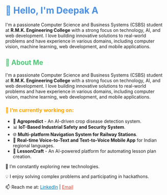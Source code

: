 <h1 style="color:#4A90E2;">👋 Hello, I'm Deepak A</h1>

<p>I'm a passionate Computer Science and Business Systems (CSBS) student at <b>R.M.K. Engineering College</b> with a strong focus on technology, AI, and web development. I love building innovative solutions to real-world problems and have experience in various domains, including computer vision, machine learning, web development, and mobile applications.</p>

<h2 style="color:#50C878;">🚀 About Me</h2>

<p>I'm a passionate Computer Science and Business Systems (CSBS) student at <b>R.M.K. Engineering College</b> with a strong focus on technology, AI, and web development. I love building innovative solutions to real-world problems and have experience in various domains, including computer vision, machine learning, web development, and mobile applications.</p>

<h3 style="color:#FFA500;">🔭 I’m currently working on:</h3>

<ul>
  <li>🌾 <b>Agropredict</b> - An AI-driven crop disease detection system.</li>
  <li>📊 <b>IoT-Based Industrial Safety and Security System</b>.</li>
  <li>🌐 <b>Multi-platform Navigation System for Railway Stations</b>.</li>
  <li>📱 <b>Real-time Voice-to-Text and Text-to-Voice Mobile App</b> for Indian regional languages.</li>
  <li>📖 <b>LessonCraft</b> - An AI-powered platform for automating lesson plan creation.</li>
</ul>

<p>🌱 I’m constantly exploring new technologies.</p>

<p>💡 I enjoy solving complex problems and participating in hackathons.</p>

<p>📫 Reach me at: <a href="https://www.linkedin.com/in/deepak-a-87964a25b/" style="color:#0077B5;">LinkedIn</a> | <a href="mailto:your-email@gmail.com" style="color:#D44638;">Email</a></p>
